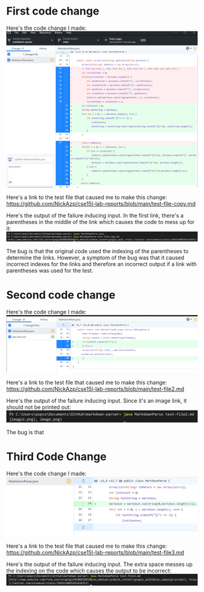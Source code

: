 # First code change
Here's the code change I made:
![Image 1](Change1.png)

Here's a link to the test file that caused me to make this change:
https://github.com/NickAzp/cse15l-lab-reports/blob/main/test-file-copy.md

Here's the output of the failure inducing input. In the first link, there's a parentheses in the middle of the link which causes the code to mess up for it:
![Image 2](LabR2S2.png)

The bug is that the original code used the indexing of the parentheses to determine the links. However, a symptom of the bug was that it caused incorrect indexes for the links and therefore an incorrect output if a link with parentheses was used for the test.

# Second code change
Here's the code change I made:
![Image 4](Change2.png)

Here's a link to the test file that caused me to make this change:
https://github.com/NickAzp/cse15l-lab-reports/blob/main/test-file2.md

Here's the output of the failure inducing input. Since it's an image link, it should not be printed out:
![Image 3](Image3.png)

The bug is that 
# Third Code Change
Here's the code change I made:
![Image 5](Change3.png)

Here's a link to the test file that caused me to make this change:
https://github.com/NickAzp/cse15l-lab-reports/blob/main/test-file3.md

Here's the output of the failure inducing input. The extra space messes up the indexing on the code which causes the output to be incorrect:
![Image 6](Image5.png)



